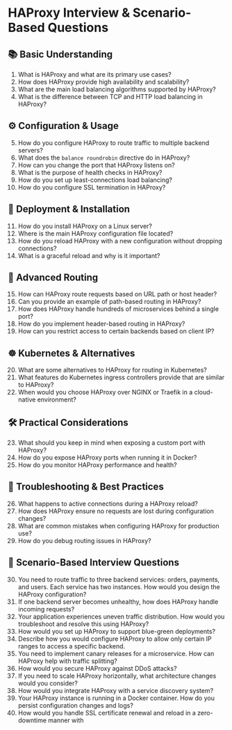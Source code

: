 # HAProxy Interview & Scenario-Based Questions

## 📚 Basic Understanding
1. What is HAProxy and what are its primary use cases?
2. How does HAProxy provide high availability and scalability?
3. What are the main load balancing algorithms supported by HAProxy?
4. What is the difference between TCP and HTTP load balancing in HAProxy?

## ⚙️ Configuration & Usage
5. How do you configure HAProxy to route traffic to multiple backend servers?
6. What does the `balance roundrobin` directive do in HAProxy?
7. How can you change the port that HAProxy listens on?
8. What is the purpose of health checks in HAProxy?
9. How do you set up least-connections load balancing?
10. How do you configure SSL termination in HAProxy?

## 🚀 Deployment & Installation
11. How do you install HAProxy on a Linux server?
12. Where is the main HAProxy configuration file located?
13. How do you reload HAProxy with a new configuration without dropping connections?
14. What is a graceful reload and why is it important?

## 🧩 Advanced Routing
15. How can HAProxy route requests based on URL path or host header?
16. Can you provide an example of path-based routing in HAProxy?
17. How does HAProxy handle hundreds of microservices behind a single port?
18. How do you implement header-based routing in HAProxy?
19. How can you restrict access to certain backends based on client IP?

## ☸️ Kubernetes & Alternatives
20. What are some alternatives to HAProxy for routing in Kubernetes?
21. What features do Kubernetes ingress controllers provide that are similar to HAProxy?
22. When would you choose HAProxy over NGINX or Traefik in a cloud-native environment?

## 🛠️ Practical Considerations
23. What should you keep in mind when exposing a custom port with HAProxy?
24. How do you expose HAProxy ports when running it in Docker?
25. How do you monitor HAProxy performance and health?

## 🐞 Troubleshooting & Best Practices
26. What happens to active connections during a HAProxy reload?
27. How does HAProxy ensure no requests are lost during configuration changes?
28. What are common mistakes when configuring HAProxy for production use?
29. How do you debug routing issues in HAProxy?

## 🎯 Scenario-Based Interview Questions
30. You need to route traffic to three backend services: orders, payments, and users. Each service has two instances. How would you design the HAProxy configuration?
31. If one backend server becomes unhealthy, how does HAProxy handle incoming requests?
32. Your application experiences uneven traffic distribution. How would you troubleshoot and resolve this using HAProxy?
33. How would you set up HAProxy to support blue-green deployments?
34. Describe how you would configure HAProxy to allow only certain IP ranges to access a specific backend.
35. You need to implement canary releases for a microservice. How can HAProxy help with traffic splitting?
36. How would you secure HAProxy against DDoS attacks?
37. If you need to scale HAProxy horizontally, what architecture changes would you consider?
38. How would you integrate HAProxy with a service discovery system?
39. Your HAProxy instance is running in a Docker container. How do you persist configuration changes and logs?
40. How would you handle SSL certificate renewal and reload in a zero-downtime manner with